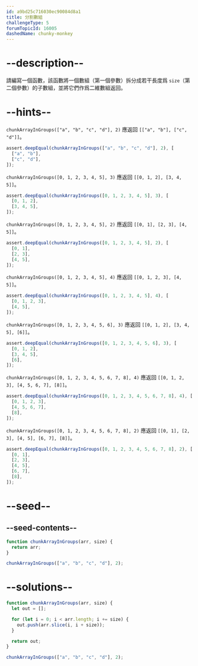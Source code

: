 ```yaml
---
id: a9bd25c716030ec90084d8a1
title: 分割數組
challengeType: 5
forumTopicId: 16005
dashedName: chunky-monkey
---
```


# --description--

請編寫一個函數，該函數將一個數組（第一個參數）拆分成若干長度爲 `size`（第二個參數）的子數組，並將它們作爲二維數組返回。

# --hints--

`chunkArrayInGroups(["a", "b", "c", "d"], 2)` 應返回 `[["a", "b"], ["c", "d"]]`。

```js
assert.deepEqual(chunkArrayInGroups(["a", "b", "c", "d"], 2), [
  ["a", "b"],
  ["c", "d"],
]);
```

`chunkArrayInGroups([0, 1, 2, 3, 4, 5], 3)` 應返回 `[[0, 1, 2], [3, 4, 5]]`。

```js
assert.deepEqual(chunkArrayInGroups([0, 1, 2, 3, 4, 5], 3), [
  [0, 1, 2],
  [3, 4, 5],
]);
```

`chunkArrayInGroups([0, 1, 2, 3, 4, 5], 2)` 應返回 `[[0, 1], [2, 3], [4, 5]]`。

```js
assert.deepEqual(chunkArrayInGroups([0, 1, 2, 3, 4, 5], 2), [
  [0, 1],
  [2, 3],
  [4, 5],
]);
```

`chunkArrayInGroups([0, 1, 2, 3, 4, 5], 4)` 應返回 `[[0, 1, 2, 3], [4, 5]]`。

```js
assert.deepEqual(chunkArrayInGroups([0, 1, 2, 3, 4, 5], 4), [
  [0, 1, 2, 3],
  [4, 5],
]);
```

`chunkArrayInGroups([0, 1, 2, 3, 4, 5, 6], 3)` 應返回 `[[0, 1, 2], [3, 4, 5], [6]]`。

```js
assert.deepEqual(chunkArrayInGroups([0, 1, 2, 3, 4, 5, 6], 3), [
  [0, 1, 2],
  [3, 4, 5],
  [6],
]);
```

`chunkArrayInGroups([0, 1, 2, 3, 4, 5, 6, 7, 8], 4)` 應返回 `[[0, 1, 2, 3], [4, 5, 6, 7], [8]]`。

```js
assert.deepEqual(chunkArrayInGroups([0, 1, 2, 3, 4, 5, 6, 7, 8], 4), [
  [0, 1, 2, 3],
  [4, 5, 6, 7],
  [8],
]);
```

`chunkArrayInGroups([0, 1, 2, 3, 4, 5, 6, 7, 8], 2)` 應返回 `[[0, 1], [2, 3], [4, 5], [6, 7], [8]]`。

```js
assert.deepEqual(chunkArrayInGroups([0, 1, 2, 3, 4, 5, 6, 7, 8], 2), [
  [0, 1],
  [2, 3],
  [4, 5],
  [6, 7],
  [8],
]);
```

# --seed--

## --seed-contents--

```js
function chunkArrayInGroups(arr, size) {
  return arr;
}

chunkArrayInGroups(["a", "b", "c", "d"], 2);
```

# --solutions--

```js
function chunkArrayInGroups(arr, size) {
  let out = [];

  for (let i = 0; i < arr.length; i += size) {
    out.push(arr.slice(i, i + size));
  }

  return out;
}

chunkArrayInGroups(["a", "b", "c", "d"], 2);
```

